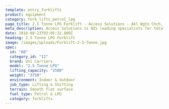```yaml
---
template: entry_forklifts
product: equipment
category: fork_lifts_petrol_lpg
page_title: 2.5 Tonne LPG Forklift - Access Solutions - Akl Wgtn Chch, NZ
meta_description: Access Solutions is NZs leading specialists for total access solution equipment. 100% NZ owned & operated. Read about us - Make an enquiry today
date: 2018-08-23T03:05:31.808Z
heading: 2.5 Tonne LPG Forklift
image: /images/uploads/Forklift-2-5-Tonne.jpg
spec:
  id: "60"
  category_id: "12"
  brand: Uni Carriers
  model: "2.5 Tonne LPG"
  lifting_capacity: "2500"
  weight: "3750"
  environment: Indoor & Outdoor
  job_type: Lifting & Shifting
  terrain: Smooth flat surface
  fuel_type: Petrol & LPG
  category: forklifts
---
```

